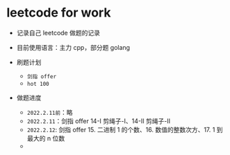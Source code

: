 # leetcode for work

- 记录自己 leetcode 做题的记录
- 目前使用语言：主力 cpp，部分题 golang
- 刷题计划

  - `剑指 offer`
  - `hot 100`

- 做题进度
  - `2022.2.11前`：略
  - `2022.2.11`：剑指 offer 14-I 剪绳子-I、14-II 剪绳子-II
  - `2022.2.12`: 剑指 offer 15. 二进制 1 的个数、16. 数值的整数次方、17. 1 到最大的 n 位数
  - 
